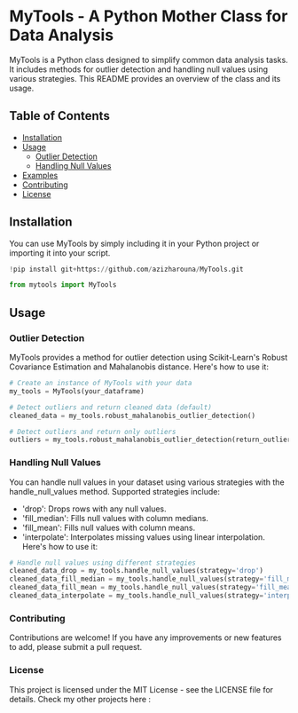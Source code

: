 # MyTools - A Python Mother Class for Data Analysis

MyTools is a Python class designed to simplify common data analysis tasks. It includes methods for outlier detection and handling null values using various strategies. This README provides an overview of the class and its usage.

## Table of Contents

- [Installation](#installation)
- [Usage](#usage)
  - [Outlier Detection](#outlier-detection)
  - [Handling Null Values](#handling-null-values)
- [Examples](#examples)
- [Contributing](#contributing)
- [License](#license)

## Installation

You can use MyTools by simply including it in your Python project or importing it into your script.

```python
!pip install git+https://github.com/azizharouna/MyTools.git

from mytools import MyTools
``` 

## Usage
### Outlier Detection
MyTools provides a method for outlier detection using Scikit-Learn's Robust Covariance Estimation and Mahalanobis distance. Here's how to use it:

```python
# Create an instance of MyTools with your data
my_tools = MyTools(your_dataframe)

# Detect outliers and return cleaned data (default)
cleaned_data = my_tools.robust_mahalanobis_outlier_detection()

# Detect outliers and return only outliers
outliers = my_tools.robust_mahalanobis_outlier_detection(return_outliers=True)

```

### Handling Null Values
You can handle null values in your dataset using various strategies with the handle_null_values method. Supported strategies include:

* 'drop': Drops rows with any null values.
* 'fill_median': Fills null values with column medians.
* 'fill_mean': Fills null values with column means.
* 'interpolate': Interpolates missing values using linear interpolation.
Here's how to use it:
```python   
# Handle null values using different strategies
cleaned_data_drop = my_tools.handle_null_values(strategy='drop')
cleaned_data_fill_median = my_tools.handle_null_values(strategy='fill_median')
cleaned_data_fill_mean = my_tools.handle_null_values(strategy='fill_mean')
cleaned_data_interpolate = my_tools.handle_null_values(strategy='interpolate')
```
### Contributing
Contributions are welcome! If you have any improvements or new features to add, please submit a pull request.


### License
This project is licensed under the MIT License - see the LICENSE file for details.
Check my other projects here : 
    
